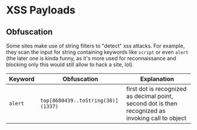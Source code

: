 # XSS Payloads

## Obfuscation

Some sites make use of string filters to "detect" xss attacks. For example, they scan the input for string containing keywords like `script` or even `alert`
(the later one is kinda funny, as it's more used for reconnaissance and blocking only this would still allow to hack a site, lol).



| Keyword   | Obfuscation                        | Explanation                                                                                        |
|-----------|------------------------------------|----------------------------------------------------------------------------------------------------|
| `alert`   | `top[8680439..toString(30)](1337)` | first dot is recognized as decimal point, second dot is then recognized as invoking call to object |
